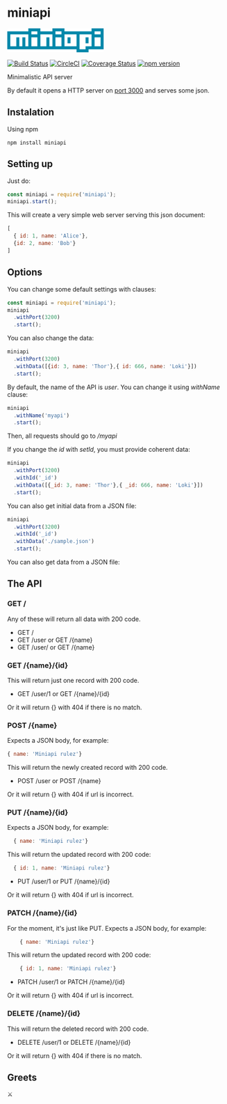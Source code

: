 # miniapi
![miniapi](miniapi.png)

[![Build Status](https://travis-ci.org/pxai/miniapi.svg?branch=master)](https://travis-ci.org/pxai/miniapi)
[![CircleCI](https://circleci.com/gh/pxai/miniapi.svg?style=svg)](https://circleci.com/gh/pxai/miniapi)
[![Coverage Status](https://coveralls.io/repos/github/pxai/miniapi/badge.svg)](https://coveralls.io/github/pxai/miniapi)
[![npm version](https://badge.fury.io/js/miniapi.svg)](https://badge.fury.io/js/miniapi)

Minimalistic API server

By default it opens a HTTP server on [port 3000](http://localhost:3000)
and serves some json.

## Instalation
Using npm
```
npm install miniapi
```

## Setting up
Just do:
```javascript
const miniapi = require('miniapi');
miniapi.start();
```

This will create a very simple web server serving this json document:
```javascript
[
  { id: 1, name: 'Alice'},
  {id: 2, name: 'Bob'}
]
```

## Options
You can change some default settings with clauses:
```javascript
const miniapi = require('miniapi');
miniapi
  .withPort(3200)
  .start();
```

You can also change the data:
```javascript
miniapi
  .withPort(3200)
  .withData([{id: 3, name: 'Thor'},{ id: 666, name: 'Loki'}])
  .start();
```
By default, the name of the API is *user*. You can change it using *withName* clause:
```javascript
miniapi
  .withName('myapi')
  .start();
```
Then, all requests should go to */myapi*

If you change the *id* with *setId*, you must provide coherent data:
```javascript
miniapi
  .withPort(3200)
  .withId('_id')
  .withData([{_id: 3, name: 'Thor'},{ _id: 666, name: 'Loki'}])
  .start();
```

You can also get initial data from a JSON file:

```javascript
miniapi
  .withPort(3200)
  .withId('_id')
  .withData('./sample.json')
  .start();
```
You can also get data from a JSON file:
## The API

### GET /
Any of these will return all data with 200 code.
- GET /
- GET /user  or GET /{name}
- GET /user/ or GET /{name}

### GET /{name}/{id}
This will return just one record with 200 code.
- GET /user/1  or GET /{name}/{id}

Or it will return {} with 404 if there is no match.

### POST /{name}
Expects a JSON body, for example:

```javascript
{ name: 'Miniapi rulez'}
```
This will return the newly created record with 200 code.
- POST /user  or POST /{name}

Or it will return {} with 404 if url is incorrect.

### PUT /{name}/{id}
Expects a JSON body, for example:

```javascript
  { name: 'Miniapi rulez'}
```
This will return the updated record with 200 code:
```javascript
  { id: 1, name: 'Miniapi rulez'}
```

- PUT /user/1  or PUT /{name}/{id}

Or it will return {} with 404 if url is incorrect.

### PATCH /{name}/{id}
For the moment, it's just like PUT.
Expects a JSON body, for example:

```javascript
    { name: 'Miniapi rulez'}
```

This will return the updated record with 200 code:
```javascript
    { id: 1, name: 'Miniapi rulez'}
```

- PATCH /user/1  or PATCH /{name}/{id}

Or it will return {} with 404 if url is incorrect.

### DELETE /{name}/{id}
  This will return the deleted record with 200 code.
  - DELETE /user/1  or DELETE /{name}/{id}

  Or it will return {} with 404 if there is no match.

## Greets
⚔️
